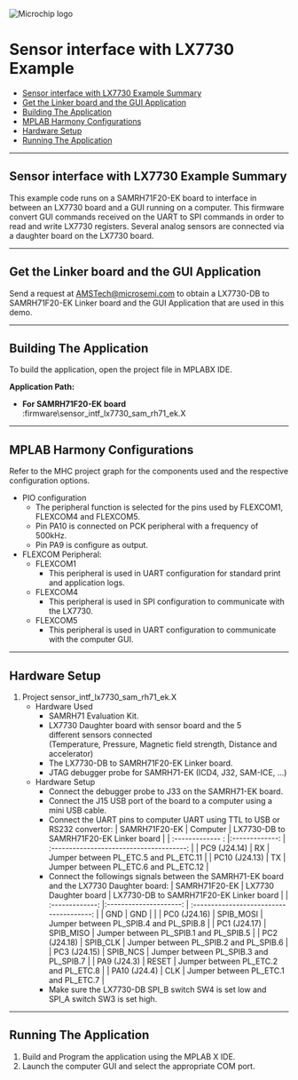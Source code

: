 
![Microchip logo](https://raw.githubusercontent.com/wiki/Microchip-MPLAB-Harmony/Microchip-MPLAB-Harmony.github.io/images/microchip_logo.png)

# Sensor interface with LX7730 Example

- [Sensor interface with LX7730 Example Summary](#sensor-interface-with-lx7730-example-summary)
- [Get the Linker board and the GUI Application](#get-the-linker-board-and-the-gui-application)
- [Building The Application](#building-the-application)
- [MPLAB Harmony Configurations](#mplab-harmony-configurations)
- [Hardware Setup](#hardware-setup)
- [Running The Application](#running-the-application)

---

## Sensor interface with LX7730 Example Summary

This example code runs on a SAMRH71F20-EK board to interface in between an LX7730 board and a GUI running on a computer.
This firmware convert GUI commands received on the UART to SPI commands in order to read and write LX7730 registers.
Several analog sensors are connected via a daughter board on the LX7730 board.

---

## Get the Linker board and the GUI Application

Send a request at AMSTech@microsemi.com to obtain a LX7730-DB to SAMRH71F20-EK Linker board and the GUI Application that are used in this demo.

---

## Building The Application 
To build the application, open the project file in MPLABX IDE.

**Application Path:**   
* **For SAMRH71F20-EK board** :firmware\sensor_intf_lx7730_sam_rh71_ek.X

---

## MPLAB Harmony Configurations 

Refer to the MHC project graph for the components used and the respective configuration options.

* PIO configuration
    * The peripheral function is selected for the pins used by FLEXCOM1, FLEXCOM4 and FLEXCOM5.
    * Pin PA10 is connected on PCK peripheral with a frequency of 500kHz.
    * Pin PA9 is configure as output.
* FLEXCOM Peripheral:
    * FLEXCOM1
        * This peripheral is used in UART configuration for standard print and application logs.
    * FLEXCOM4
        * This peripheral is used in SPI configuration to communicate with the LX7730.
    * FLEXCOM5
        * This peripheral is used in UART configuration to communicate with the computer GUI.

---

## Hardware Setup

1. Project sensor_intf_lx7730_sam_rh71_ek.X
    * Hardware Used
        * SAMRH71 Evaluation Kit.
        * LX7730 Daughter board with sensor board and the 5 different sensors connected (Temperature, Pressure, Magnetic field strength, Distance and
accelerator)
        * The LX7730-DB to SAMRH71F20-EK Linker board.
        * JTAG debugger probe for SAMRH71-EK (ICD4, J32, SAM-ICE, ...)
    * Hardware Setup
        * Connect the debugger probe to J33 on the SAMRH71-EK board.
        * Connect the J15 USB port of the board to a computer using a mini USB cable.
        * Connect the UART pins to computer UART using TTL to USB or RS232 convertor:
            | SAMRH71F20-EK        | Computer       |  LX7730-DB to SAMRH71F20-EK Linker board |
            | :------------- :     |:-------------: | :--------------------------------------: |
            | PC9 (J24.14)         | RX             | Jumper between PL_ETC.5 and PL_ETC.11    |
            | PC10 (J24.13)        | TX             | Jumper between PL_ETC.6 and PL_ETC.12    |
        * Connect the followings signals between the SAMRH71-EK board and the LX7730 Daughter board:
            | SAMRH71F20-EK        | LX7730 Daughter board  |  LX7730-DB to SAMRH71F20-EK Linker board |
            | :-------------:      |:---------------------: | :--------------------------------------: |
            | GND                  |   GND                  |                                          |
            | PC0 (J24.16)         |   SPIB_MOSI            | Jumper between PL_SPIB.4 and PL_SPIB.8   |
            | PC1 (J24.17)         |   SPIB_MISO            | Jumper between PL_SPIB.1 and PL_SPIB.5   |
            | PC2 (J24.18)         |   SPIB_CLK             | Jumper between PL_SPIB.2 and PL_SPIB.6   |
            | PC3 (J24.15)         |   SPIB_NCS             | Jumper between PL_SPIB.3 and PL_SPIB.7   |
            | PA9 (J24.3)          |   RESET                | Jumper between PL_ETC.2 and PL_ETC.8     |
            | PA10 (J24.4)         |   CLK                  | Jumper between PL_ETC.1 and PL_ETC.7     |
        * Make sure the LX7730-DB SPI_B switch SW4 is set low and SPI_A switch SW3 is set high.

---

## Running The Application

1. Build and Program the application using the MPLAB X IDE.
2. Launch the computer GUI and select the appropriate COM port.
